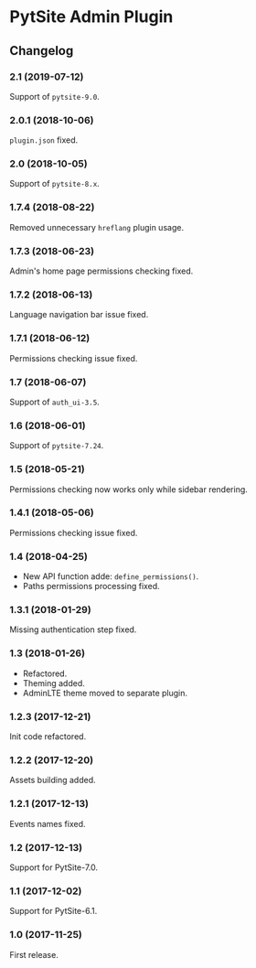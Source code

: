 # PytSite Admin Plugin


## Changelog


### 2.1 (2019-07-12)

Support of `pytsite-9.0`.


### 2.0.1 (2018-10-06)

`plugin.json` fixed.


### 2.0 (2018-10-05)

Support of `pytsite-8.x`.


### 1.7.4 (2018-08-22)

Removed unnecessary `hreflang` plugin usage.


### 1.7.3 (2018-06-23)

Admin's home page permissions checking fixed.


### 1.7.2 (2018-06-13)

Language navigation bar issue fixed.


### 1.7.1 (2018-06-12)

Permissions checking issue fixed.


### 1.7 (2018-06-07)

Support of `auth_ui-3.5`.


### 1.6 (2018-06-01)

Support of `pytsite-7.24`.


### 1.5 (2018-05-21)

Permissions checking now works only while sidebar rendering.


### 1.4.1 (2018-05-06)

Permissions checking issue fixed.


### 1.4 (2018-04-25)

- New API function adde: `define_permissions()`.
- Paths permissions processing fixed.


### 1.3.1 (2018-01-29)

Missing authentication step fixed.


### 1.3 (2018-01-26)

- Refactored.
- Theming added.
- AdminLTE theme moved to separate plugin.


### 1.2.3 (2017-12-21)

Init code refactored.


### 1.2.2 (2017-12-20)

Assets building added.


### 1.2.1 (2017-12-13)

Events names fixed.


### 1.2 (2017-12-13)

Support for PytSite-7.0.


### 1.1 (2017-12-02)

Support for PytSite-6.1.


### 1.0 (2017-11-25)

First release.
